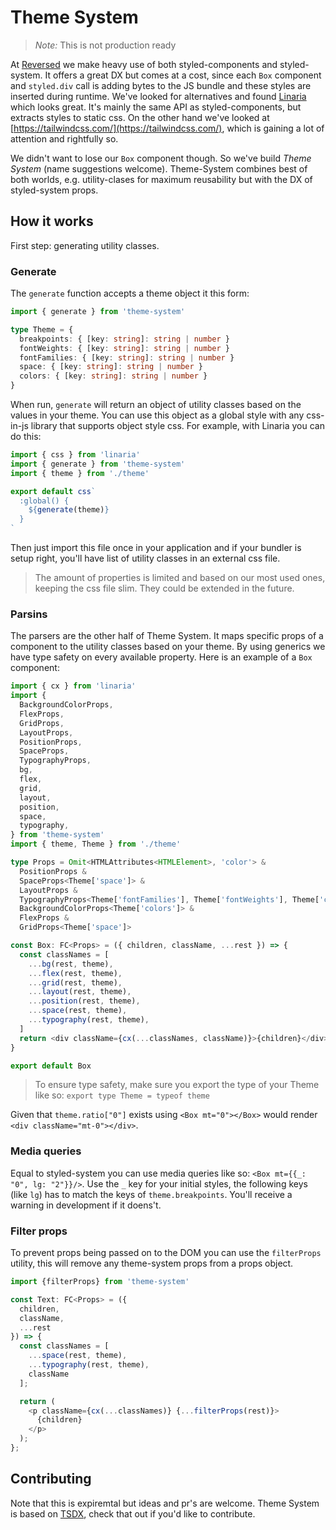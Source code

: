 # Theme System

> _Note:_ This is not production ready

At [Reversed](https://www.thinkreversed.com) we make heavy use of both styled-components and styled-system. It offers a great DX but comes at a cost, since each `Box` component and `styled.div` call is adding bytes to the JS bundle and these styles are inserted during runtime. We've looked for alternatives and found [Linaria](https://linaria.now.sh/) which looks great. It's mainly the same API as styled-components, but extracts styles to static css. On the other hand we've looked at [https://tailwindcss.com/](https://tailwindcss.com/), which is gaining a lot of attention and rightfully so.

We didn't want to lose our `Box` component though. So we've build _Theme System_ (name suggestions welcome). Theme-System combines best of both worlds, e.g. utility-clases for maximum reusability but with the DX of styled-system props.

## How it works

First step: generating utility classes.

### Generate

The `generate` function accepts a theme object it this form:

```typescript
import { generate } from 'theme-system'

type Theme = {
  breakpoints: { [key: string]: string | number }
  fontWeights: { [key: string]: string | number }
  fontFamilies: { [key: string]: string | number }
  space: { [key: string]: string | number }
  colors: { [key: string]: string | number }
}
```

When run, `generate` will return an object of utility classes based on the values in your theme. You can use this object as a global style with any css-in-js library that supports object style css. For example, with Linaria you can do this:

```typescript
import { css } from 'linaria'
import { generate } from 'theme-system'
import { theme } from './theme'

export default css`
  :global() {
    ${generate(theme)}
  }
`
```

Then just import this file once in your application and if your bundler is setup right, you'll have list of utility classes in an external css file.

> The amount of properties is limited and based on our most used ones, keeping the css file slim. They could be extended in the future.

### Parsins

The parsers are the other half of Theme System. It maps specific props of a component to the utility classes based on your theme. By using generics we have type safety on every available property. Here is an example of a `Box` component:

```typescript
import { cx } from 'linaria'
import {
  BackgroundColorProps,
  FlexProps,
  GridProps,
  LayoutProps,
  PositionProps,
  SpaceProps,
  TypographyProps,
  bg,
  flex,
  grid,
  layout,
  position,
  space,
  typography,
} from 'theme-system'
import { theme, Theme } from './theme'

type Props = Omit<HTMLAttributes<HTMLElement>, 'color'> &
  PositionProps &
  SpaceProps<Theme['space']> &
  LayoutProps &
  TypographyProps<Theme['fontFamilies'], Theme['fontWeights'], Theme['colors']> &
  BackgroundColorProps<Theme['colors']> &
  FlexProps &
  GridProps<Theme['space']>

const Box: FC<Props> = ({ children, className, ...rest }) => {
  const classNames = [
    ...bg(rest, theme),
    ...flex(rest, theme),
    ...grid(rest, theme),
    ...layout(rest, theme),
    ...position(rest, theme),
    ...space(rest, theme),
    ...typography(rest, theme),
  ]
  return <div className={cx(...classNames, className)}>{children}</div>
}

export default Box
```

> To ensure type safety, make sure you export the type of your Theme like so: `export type Theme = typeof theme`

Given that `theme.ratio["0"]` exists using `<Box mt="0"></Box>` would render `<div className="mt-0"></div>`.

### Media queries

Equal to styled-system you can use media queries like so: `<Box mt={{_: "0", lg: "2"}}/>`. Use the `_` key for your initial styles, the following keys (like `lg`) has to match the keys of `theme.breakpoints`. You'll receive a warning in development if it doens't.

### Filter props

To prevent props being passed on to the DOM you can use the `filterProps` utility, this will remove any theme-system props from a props object.

```typescript
import {filterProps} from 'theme-system'

const Text: FC<Props> = ({
  children,
  className,
  ...rest
}) => {
  const classNames = [
    ...space(rest, theme),
    ...typography(rest, theme),
    className
  ];

  return (
    <p className={cx(...classNames)} {...filterProps(rest)}>
      {children}
    </p>
  );
};
```

## Contributing

Note that this is expiremtal but ideas and pr's are welcome. Theme System is based on [TSDX](https://github.com/formik/tsdx), check that out if you'd like to contribute.
